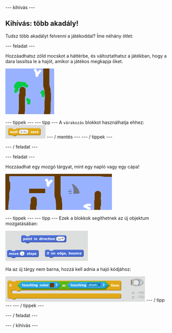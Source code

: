 \--- kihívás \---

## Kihívás: több akadály!

Tudsz több akadályt felvenni a játékoddal? Íme néhány ötlet:

\--- feladat \---

Hozzáadhatsz zöld mocskot a háttérbe, és változtathatsz a játékban, hogy a dara lassítsa le a hajót, amikor a játékos megkapja őket.

![screenshot](images/boat-algae.png)

\--- tippek \--- \--- tipp \--- A `várakozás` blokkot használhatja ehhez: ![screenshot](images/boat-slime-blocks.png) \--- / mentés \--- \--- / tippek \---

\--- / feladat \---

\--- feladat \---

Hozzáadhat egy mozgó tárgyat, mint egy napló vagy egy cápa!

![screenshot](images/boat-obstacles.png)

\--- tippek \--- \--- tipp \--- Ezek a blokkok segíthetnek az új objektum mozgatásában:

![screenshot](images/boat-moving-blocks.png)

Ha az új tárgy nem barna, hozzá kell adnia a hajó kódjához:

![screenshot](images/boat-moving-blocks2.png) \--- / tipp \--- \--- / tippek \---

\--- / feladat \---

\--- / kihívás \---